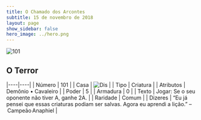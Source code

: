 ```yaml
---
title: O Chamado dos Arcontes
subtitle: 15 de novembro de 2018
layout: page
show_sidebar: false
hero_image: ../hero.png
---
```


![101](https://cdn.keyforgegame.com/media/card_front/pt/341_101_9W755VJWMG92_pt.png)

## O Terror

|----|----|
| Número | 101 |
| Casa | ![Dis](https://archonarcana.com/images/thumb/e/e8/Dis.png/22px-Dis.png "Dis") |
| Tipo | Criatura |
| Atributos | Demônio • Cavaleiro |
| Poder | 5 |
| Armadura | 0 |
| Texto | Jogar: Se o seu oponente não tiver A, ganhe 2A. |
| Raridade | Comum |
| Dizeres | “Eu já pensei que essas criaturas podiam ser salvas. Agora eu aprendi a lição.” – Campeão Anaphiel |

